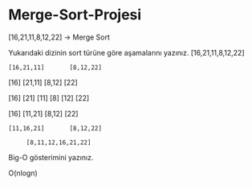 # Merge-Sort-Projesi
[16,21,11,8,12,22] -> Merge Sort

Yukarıdaki dizinin sort türüne göre aşamalarını yazınız.
        [16,21,11,8,12,22]

    [16,21,11]       [8,12,22]

 [16]   [21,11]       [8,12]   [22]

[16]   [21]  [11]    [8]  [12]  [22]

 [16]  [11,21]         [8,12]  [22]

    [11,16,21]       [8,12,22]

         [8,11,12,16,21,22]
Big-O gösterimini yazınız.

O(nlogn)
